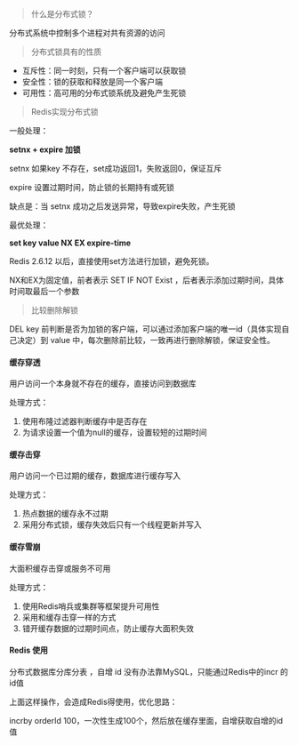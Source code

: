 > 什么是分布式锁？

分布式系统中控制多个进程对共有资源的访问

> 分布式锁具有的性质

- 互斥性：同一时刻，只有一个客户端可以获取锁
- 安全性：锁的获取和释放是同一个客户端
- 可用性：高可用的分布式锁系统及避免产生死锁

> Redis实现分布式锁

一般处理：

**setnx + expire 加锁**

setnx 如果key 不存在，set成功返回1，失败返回0，保证互斥

expire 设置过期时间，防止锁的长期持有或死锁

缺点是：当 setnx 成功之后发送异常，导致expire失败，产生死锁



最优处理：

**set key value NX EX expire-time**

Redis 2.6.12 以后，直接使用set方法进行加锁，避免死锁。

NX和EX为固定值，前者表示 SET IF NOT Exist ，后者表示添加过期时间，具体时间取最后一个参数



> 比较删除解锁

DEL key 前判断是否为加锁的客户端，可以通过添加客户端的唯一id（具体实现自己决定）到 value 中，每次删除前比较，一致再进行删除解锁，保证安全性。





#### 缓存穿透

用户访问一个本身就不存在的缓存，直接访问到数据库

处理方式：

1. 使用布隆过滤器判断缓存中是否存在
2. 为请求设置一个值为null的缓存，设置较短的过期时间



#### 缓存击穿

用户访问一个已过期的缓存，数据库进行缓存写入

处理方式：

1. 热点数据的缓存永不过期
2. 采用分布式锁，缓存失效后只有一个线程更新并写入

#### 缓存雪崩

大面积缓存击穿或服务不可用

处理方式：

1. 使用Redis哨兵或集群等框架提升可用性
2. 采用和缓存击穿一样的方式
3. 错开缓存数据的过期时间点，防止缓存大面积失效







#### Redis 使用



分布式数据库分库分表 ，自增 id 没有办法靠MySQL，只能通过Redis中的incr 的id值

上面这样操作，会造成Redis得使用，优化思路：

incrby orderId 100，一次性生成100个，然后放在缓存里面，自增获取自增的id值
